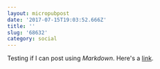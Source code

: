```yaml
---
layout: micropubpost
date: '2017-07-15T19:03:52.666Z'
title: ''
slug: '68632'
category: social
---
```

Testing if I can post using *Markdown*. Here&#39;s a [link](https://dylanon.com).
